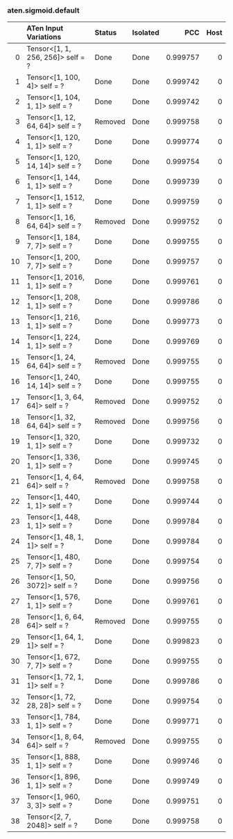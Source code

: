 ### aten.sigmoid.default
|    | ATen Input Variations             | Status   | Isolated   |      PCC |   Host |
|---:|:----------------------------------|:---------|:-----------|---------:|-------:|
|  0 | Tensor<[1, 1, 256, 256]> self = ? | Done     | Done       | 0.999757 |      0 |
|  1 | Tensor<[1, 100, 4]> self = ?      | Done     | Done       | 0.999742 |      0 |
|  2 | Tensor<[1, 104, 1, 1]> self = ?   | Done     | Done       | 0.999742 |      0 |
|  3 | Tensor<[1, 12, 64, 64]> self = ?  | Removed  | Done       | 0.999758 |      0 |
|  4 | Tensor<[1, 120, 1, 1]> self = ?   | Done     | Done       | 0.999774 |      0 |
|  5 | Tensor<[1, 120, 14, 14]> self = ? | Done     | Done       | 0.999754 |      0 |
|  6 | Tensor<[1, 144, 1, 1]> self = ?   | Done     | Done       | 0.999739 |      0 |
|  7 | Tensor<[1, 1512, 1, 1]> self = ?  | Done     | Done       | 0.999759 |      0 |
|  8 | Tensor<[1, 16, 64, 64]> self = ?  | Removed  | Done       | 0.999752 |      0 |
|  9 | Tensor<[1, 184, 7, 7]> self = ?   | Done     | Done       | 0.999755 |      0 |
| 10 | Tensor<[1, 200, 7, 7]> self = ?   | Done     | Done       | 0.999757 |      0 |
| 11 | Tensor<[1, 2016, 1, 1]> self = ?  | Done     | Done       | 0.999761 |      0 |
| 12 | Tensor<[1, 208, 1, 1]> self = ?   | Done     | Done       | 0.999786 |      0 |
| 13 | Tensor<[1, 216, 1, 1]> self = ?   | Done     | Done       | 0.999773 |      0 |
| 14 | Tensor<[1, 224, 1, 1]> self = ?   | Done     | Done       | 0.999769 |      0 |
| 15 | Tensor<[1, 24, 64, 64]> self = ?  | Removed  | Done       | 0.999755 |      0 |
| 16 | Tensor<[1, 240, 14, 14]> self = ? | Done     | Done       | 0.999755 |      0 |
| 17 | Tensor<[1, 3, 64, 64]> self = ?   | Removed  | Done       | 0.999752 |      0 |
| 18 | Tensor<[1, 32, 64, 64]> self = ?  | Removed  | Done       | 0.999756 |      0 |
| 19 | Tensor<[1, 320, 1, 1]> self = ?   | Done     | Done       | 0.999732 |      0 |
| 20 | Tensor<[1, 336, 1, 1]> self = ?   | Done     | Done       | 0.999745 |      0 |
| 21 | Tensor<[1, 4, 64, 64]> self = ?   | Removed  | Done       | 0.999758 |      0 |
| 22 | Tensor<[1, 440, 1, 1]> self = ?   | Done     | Done       | 0.999744 |      0 |
| 23 | Tensor<[1, 448, 1, 1]> self = ?   | Done     | Done       | 0.999784 |      0 |
| 24 | Tensor<[1, 48, 1, 1]> self = ?    | Done     | Done       | 0.999784 |      0 |
| 25 | Tensor<[1, 480, 7, 7]> self = ?   | Done     | Done       | 0.999754 |      0 |
| 26 | Tensor<[1, 50, 3072]> self = ?    | Done     | Done       | 0.999756 |      0 |
| 27 | Tensor<[1, 576, 1, 1]> self = ?   | Done     | Done       | 0.999761 |      0 |
| 28 | Tensor<[1, 6, 64, 64]> self = ?   | Removed  | Done       | 0.999755 |      0 |
| 29 | Tensor<[1, 64, 1, 1]> self = ?    | Done     | Done       | 0.999823 |      0 |
| 30 | Tensor<[1, 672, 7, 7]> self = ?   | Done     | Done       | 0.999755 |      0 |
| 31 | Tensor<[1, 72, 1, 1]> self = ?    | Done     | Done       | 0.999786 |      0 |
| 32 | Tensor<[1, 72, 28, 28]> self = ?  | Done     | Done       | 0.999754 |      0 |
| 33 | Tensor<[1, 784, 1, 1]> self = ?   | Done     | Done       | 0.999771 |      0 |
| 34 | Tensor<[1, 8, 64, 64]> self = ?   | Removed  | Done       | 0.999755 |      0 |
| 35 | Tensor<[1, 888, 1, 1]> self = ?   | Done     | Done       | 0.999746 |      0 |
| 36 | Tensor<[1, 896, 1, 1]> self = ?   | Done     | Done       | 0.999749 |      0 |
| 37 | Tensor<[1, 960, 3, 3]> self = ?   | Done     | Done       | 0.999751 |      0 |
| 38 | Tensor<[2, 7, 2048]> self = ?     | Done     | Done       | 0.999758 |      0 |

